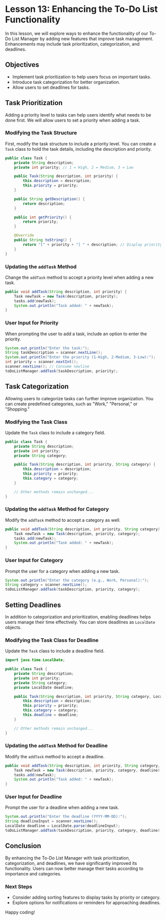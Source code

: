 # Lesson 13: Enhancing the To-Do List Functionality

In this lesson, we will explore ways to enhance the functionality of our To-Do List Manager by adding new features that improve task management. Enhancements may include task prioritization, categorization, and deadlines.

## Objectives
- Implement task prioritization to help users focus on important tasks.
- Introduce task categorization for better organization.
- Allow users to set deadlines for tasks.

## Task Prioritization
Adding a priority level to tasks can help users identify what needs to be done first. We will allow users to set a priority when adding a task.

### Modifying the Task Structure
First, modify the task structure to include a priority level. You can create a `Task` class to hold the task details, including the description and priority.

```java
public class Task {
    private String description;
    private int priority; // 1 = High, 2 = Medium, 3 = Low

    public Task(String description, int priority) {
        this.description = description;
        this.priority = priority;
    }

    public String getDescription() {
        return description;
    }

    public int getPriority() {
        return priority;
    }

    @Override
    public String toString() {
        return "[" + priority + "] " + description; // Display priority with task
    }
}
```

### Updating the `addTask` Method
Change the `addTask` method to accept a priority level when adding a new task.

```java
public void addTask(String description, int priority) {
    Task newTask = new Task(description, priority);
    tasks.add(newTask);
    System.out.println("Task added: " + newTask);
}
```

### User Input for Priority
When prompting the user to add a task, include an option to enter the priority.

```java
System.out.println("Enter the task:");
String taskDescription = scanner.nextLine();
System.out.println("Enter the priority (1-High, 2-Medium, 3-Low):");
int priority = scanner.nextInt();
scanner.nextLine(); // Consume newline
toDoListManager.addTask(taskDescription, priority);
```

## Task Categorization
Allowing users to categorize tasks can further improve organization. You can create predefined categories, such as "Work," "Personal," or "Shopping."

### Modifying the Task Class
Update the `Task` class to include a category field.

```java
public class Task {
    private String description;
    private int priority;
    private String category;

    public Task(String description, int priority, String category) {
        this.description = description;
        this.priority = priority;
        this.category = category;
    }

    // Other methods remain unchanged...
}
```

### Updating the `addTask` Method for Category
Modify the `addTask` method to accept a category as well.

```java
public void addTask(String description, int priority, String category) {
    Task newTask = new Task(description, priority, category);
    tasks.add(newTask);
    System.out.println("Task added: " + newTask);
}
```

### User Input for Category
Prompt the user for a category when adding a new task.

```java
System.out.println("Enter the category (e.g., Work, Personal):");
String category = scanner.nextLine();
toDoListManager.addTask(taskDescription, priority, category);
```

## Setting Deadlines
In addition to categorization and prioritization, enabling deadlines helps users manage their time effectively. You can store deadlines as `LocalDate` objects.

### Modifying the Task Class for Deadline
Update the `Task` class to include a deadline field.

```java
import java.time.LocalDate;

public class Task {
    private String description;
    private int priority;
    private String category;
    private LocalDate deadline;

    public Task(String description, int priority, String category, LocalDate deadline) {
        this.description = description;
        this.priority = priority;
        this.category = category;
        this.deadline = deadline;
    }

    // Other methods remain unchanged...
}
```

### Updating the `addTask` Method for Deadline
Modify the `addTask` method to accept a deadline.

```java
public void addTask(String description, int priority, String category, LocalDate deadline) {
    Task newTask = new Task(description, priority, category, deadline);
    tasks.add(newTask);
    System.out.println("Task added: " + newTask);
}
```

### User Input for Deadline
Prompt the user for a deadline when adding a new task.

```java
System.out.println("Enter the deadline (YYYY-MM-DD):");
String deadlineInput = scanner.nextLine();
LocalDate deadline = LocalDate.parse(deadlineInput);
toDoListManager.addTask(taskDescription, priority, category, deadline);
```

## Conclusion
By enhancing the To-Do List Manager with task prioritization, categorization, and deadlines, we have significantly improved its functionality. Users can now better manage their tasks according to importance and categories.

### Next Steps
- Consider adding sorting features to display tasks by priority or category.
- Explore options for notifications or reminders for approaching deadlines.

Happy coding!